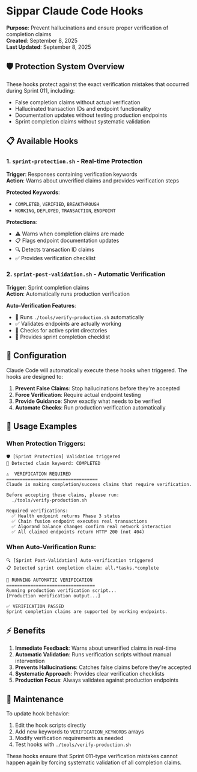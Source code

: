 # Sippar Claude Code Hooks

**Purpose**: Prevent hallucinations and ensure proper verification of completion claims  
**Created**: September 8, 2025  
**Last Updated**: September 8, 2025

## 🛡️ **Protection System Overview**

These hooks protect against the exact verification mistakes that occurred during Sprint 011, including:
- False completion claims without actual verification
- Hallucinated transaction IDs and endpoint functionality  
- Documentation updates without testing production endpoints
- Sprint completion claims without systematic validation

## 📋 **Available Hooks**

### **1. `sprint-protection.sh`** - Real-time Protection
**Trigger**: Responses containing verification keywords  
**Action**: Warns about unverified claims and provides verification steps

**Protected Keywords**:
- `COMPLETED`, `VERIFIED`, `BREAKTHROUGH` 
- `WORKING`, `DEPLOYED`, `TRANSACTION`, `ENDPOINT`

**Protections**:
- ⚠️ Warns when completion claims are made
- 📋 Flags endpoint documentation updates
- 🔍 Detects transaction ID claims
- ✅ Provides verification checklist

### **2. `sprint-post-validation.sh`** - Automatic Verification  
**Trigger**: Sprint completion claims  
**Action**: Automatically runs production verification

**Auto-Verification Features**:
- 🚀 Runs `./tools/verify-production.sh` automatically
- ✅ Validates endpoints are actually working
- 📁 Checks for active sprint directories
- 🎯 Provides sprint completion checklist

## 🔧 **Configuration**

Claude Code will automatically execute these hooks when triggered. The hooks are designed to:

1. **Prevent False Claims**: Stop hallucinations before they're accepted
2. **Force Verification**: Require actual endpoint testing 
3. **Provide Guidance**: Show exactly what needs to be verified
4. **Automate Checks**: Run production verification automatically

## 🎯 **Usage Examples**

### **When Protection Triggers**:
```
🛡️ [Sprint Protection] Validation triggered
🚨 Detected claim keyword: COMPLETED

⚠️  VERIFICATION REQUIRED
==================================
Claude is making completion/success claims that require verification.

Before accepting these claims, please run:
  ./tools/verify-production.sh

Required verifications:
  ✅ Health endpoint returns Phase 3 status
  ✅ Chain fusion endpoint executes real transactions
  ✅ Algorand balance changes confirm real network interaction
  ✅ All claimed endpoints return HTTP 200 (not 404)
```

### **When Auto-Verification Runs**:
```
🔍 [Sprint Post-Validation] Auto-verification triggered
📋 Detected sprint completion claim: all.*tasks.*complete

🚀 RUNNING AUTOMATIC VERIFICATION
=================================
Running production verification script...
[Production verification output...]

✅ VERIFICATION PASSED
Sprint completion claims are supported by working endpoints.
```

## ⚡ **Benefits**

1. **Immediate Feedback**: Warns about unverified claims in real-time
2. **Automatic Validation**: Runs verification scripts without manual intervention  
3. **Prevents Hallucinations**: Catches false claims before they're accepted
4. **Systematic Approach**: Provides clear verification checklists
5. **Production Focus**: Always validates against production endpoints

## 🔄 **Maintenance**

To update hook behavior:
1. Edit the hook scripts directly
2. Add new keywords to `VERIFICATION_KEYWORDS` arrays
3. Modify verification requirements as needed
4. Test hooks with `./tools/verify-production.sh`

These hooks ensure that Sprint 011-type verification mistakes cannot happen again by forcing systematic validation of all completion claims.